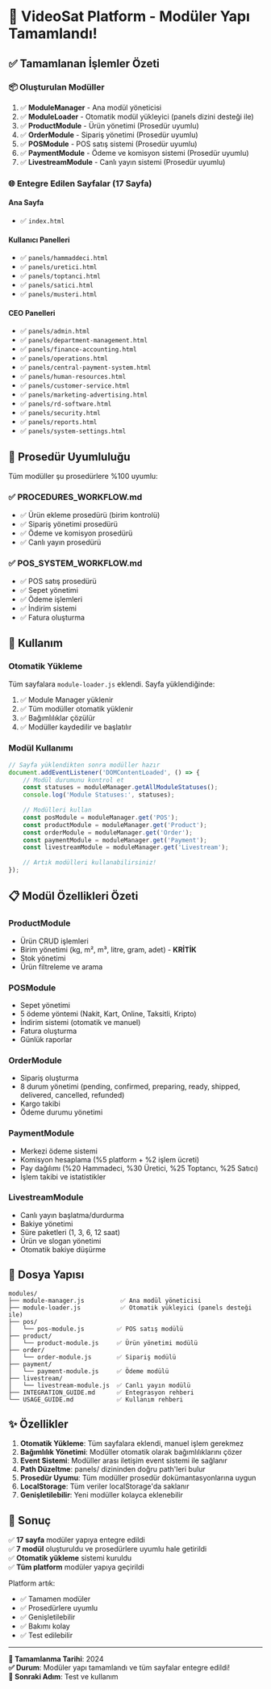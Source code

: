 # 🎊 VideoSat Platform - Modüler Yapı Tamamlandı!

## ✅ Tamamlanan İşlemler Özeti

### 📦 Oluşturulan Modüller

1. ✅ **ModuleManager** - Ana modül yöneticisi
2. ✅ **ModuleLoader** - Otomatik modül yükleyici (panels dizini desteği ile)
3. ✅ **ProductModule** - Ürün yönetimi (Prosedür uyumlu)
4. ✅ **OrderModule** - Sipariş yönetimi (Prosedür uyumlu)
5. ✅ **POSModule** - POS satış sistemi (Prosedür uyumlu)
6. ✅ **PaymentModule** - Ödeme ve komisyon sistemi (Prosedür uyumlu)
7. ✅ **LivestreamModule** - Canlı yayın sistemi (Prosedür uyumlu)

### 🌐 Entegre Edilen Sayfalar (17 Sayfa)

#### Ana Sayfa
- ✅ `index.html`

#### Kullanıcı Panelleri
- ✅ `panels/hammaddeci.html`
- ✅ `panels/uretici.html`
- ✅ `panels/toptanci.html`
- ✅ `panels/satici.html`
- ✅ `panels/musteri.html`

#### CEO Panelleri
- ✅ `panels/admin.html`
- ✅ `panels/department-management.html`
- ✅ `panels/finance-accounting.html`
- ✅ `panels/operations.html`
- ✅ `panels/central-payment-system.html`
- ✅ `panels/human-resources.html`
- ✅ `panels/customer-service.html`
- ✅ `panels/marketing-advertising.html`
- ✅ `panels/rd-software.html`
- ✅ `panels/security.html`
- ✅ `panels/reports.html`
- ✅ `panels/system-settings.html`

## 🎯 Prosedür Uyumluluğu

Tüm modüller şu prosedürlere %100 uyumlu:

### ✅ PROCEDURES_WORKFLOW.md
- ✅ Ürün ekleme prosedürü (birim kontrolü)
- ✅ Sipariş yönetimi prosedürü
- ✅ Ödeme ve komisyon prosedürü
- ✅ Canlı yayın prosedürü

### ✅ POS_SYSTEM_WORKFLOW.md
- ✅ POS satış prosedürü
- ✅ Sepet yönetimi
- ✅ Ödeme işlemleri
- ✅ İndirim sistemi
- ✅ Fatura oluşturma

## 🚀 Kullanım

### Otomatik Yükleme

Tüm sayfalara `module-loader.js` eklendi. Sayfa yüklendiğinde:
1. ✅ Module Manager yüklenir
2. ✅ Tüm modüller otomatik yüklenir
3. ✅ Bağımlılıklar çözülür
4. ✅ Modüller kaydedilir ve başlatılır

### Modül Kullanımı

```javascript
// Sayfa yüklendikten sonra modüller hazır
document.addEventListener('DOMContentLoaded', () => {
    // Modül durumunu kontrol et
    const statuses = moduleManager.getAllModuleStatuses();
    console.log('Module Statuses:', statuses);
    
    // Modülleri kullan
    const posModule = moduleManager.get('POS');
    const productModule = moduleManager.get('Product');
    const orderModule = moduleManager.get('Order');
    const paymentModule = moduleManager.get('Payment');
    const livestreamModule = moduleManager.get('Livestream');
    
    // Artık modülleri kullanabilirsiniz!
});
```

## 📋 Modül Özellikleri Özeti

### ProductModule
- Ürün CRUD işlemleri
- Birim yönetimi (kg, m², m³, litre, gram, adet) - **KRİTİK**
- Stok yönetimi
- Ürün filtreleme ve arama

### POSModule
- Sepet yönetimi
- 5 ödeme yöntemi (Nakit, Kart, Online, Taksitli, Kripto)
- İndirim sistemi (otomatik ve manuel)
- Fatura oluşturma
- Günlük raporlar

### OrderModule
- Sipariş oluşturma
- 8 durum yönetimi (pending, confirmed, preparing, ready, shipped, delivered, cancelled, refunded)
- Kargo takibi
- Ödeme durumu yönetimi

### PaymentModule
- Merkezi ödeme sistemi
- Komisyon hesaplama (%5 platform + %2 işlem ücreti)
- Pay dağılımı (%20 Hammadeci, %30 Üretici, %25 Toptancı, %25 Satıcı)
- İşlem takibi ve istatistikler

### LivestreamModule
- Canlı yayın başlatma/durdurma
- Bakiye yönetimi
- Süre paketleri (1, 3, 6, 12 saat)
- Ürün ve slogan yönetimi
- Otomatik bakiye düşürme

## 📁 Dosya Yapısı

```
modules/
├── module-manager.js          ✅ Ana modül yöneticisi
├── module-loader.js           ✅ Otomatik yükleyici (panels desteği ile)
├── pos/
│   └── pos-module.js         ✅ POS satış modülü
├── product/
│   └── product-module.js     ✅ Ürün yönetimi modülü
├── order/
│   └── order-module.js       ✅ Sipariş modülü
├── payment/
│   └── payment-module.js     ✅ Ödeme modülü
├── livestream/
│   └── livestream-module.js  ✅ Canlı yayın modülü
├── INTEGRATION_GUIDE.md      ✅ Entegrasyon rehberi
└── USAGE_GUIDE.md            ✅ Kullanım rehberi
```

## ✨ Özellikler

1. **Otomatik Yükleme**: Tüm sayfalara eklendi, manuel işlem gerekmez
2. **Bağımlılık Yönetimi**: Modüller otomatik olarak bağımlılıklarını çözer
3. **Event Sistemi**: Modüller arası iletişim event sistemi ile sağlanır
4. **Path Düzeltme**: panels/ dizininden doğru path'leri bulur
5. **Prosedür Uyumu**: Tüm modüller prosedür dokümantasyonlarına uygun
6. **LocalStorage**: Tüm veriler localStorage'da saklanır
7. **Genişletilebilir**: Yeni modüller kolayca eklenebilir

## 🎉 Sonuç

✅ **17 sayfa** modüler yapıya entegre edildi  
✅ **7 modül** oluşturuldu ve prosedürlere uyumlu hale getirildi  
✅ **Otomatik yükleme** sistemi kuruldu  
✅ **Tüm platform** modüler yapıya geçirildi  

Platform artık:
- ✅ Tamamen modüler
- ✅ Prosedürlere uyumlu
- ✅ Genişletilebilir
- ✅ Bakımı kolay
- ✅ Test edilebilir

---

**📅 Tamamlanma Tarihi**: 2024  
**✅ Durum**: Modüler yapı tamamlandı ve tüm sayfalar entegre edildi!  
**🎯 Sonraki Adım**: Test ve kullanım






